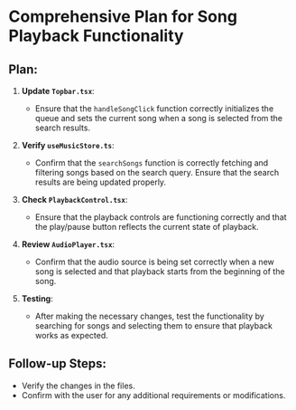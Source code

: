 # Comprehensive Plan for Song Playback Functionality

## Plan:

1. **Update `Topbar.tsx`**:
   - Ensure that the `handleSongClick` function correctly initializes the queue and sets the current song when a song is selected from the search results.

2. **Verify `useMusicStore.ts`**:
   - Confirm that the `searchSongs` function is correctly fetching and filtering songs based on the search query. Ensure that the search results are being updated properly.

3. **Check `PlaybackControl.tsx`**:
   - Ensure that the playback controls are functioning correctly and that the play/pause button reflects the current state of playback.

4. **Review `AudioPlayer.tsx`**:
   - Confirm that the audio source is being set correctly when a new song is selected and that playback starts from the beginning of the song.

5. **Testing**:
   - After making the necessary changes, test the functionality by searching for songs and selecting them to ensure that playback works as expected.

## Follow-up Steps:
- Verify the changes in the files.
- Confirm with the user for any additional requirements or modifications.
